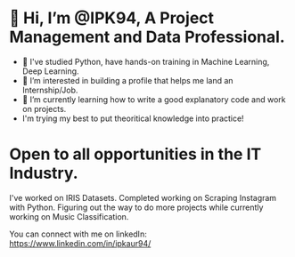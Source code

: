 # 👋 Hi, I’m @IPK94, A Project Management and Data Professional.
- 👀 I've studied Python, have hands-on training in Machine Learning, Deep Learning.
- 👀 I’m interested in building a profile that helps me land an Internship/Job.
- 🌱 I’m currently learning how to write a good explanatory code and work on projects.
- I'm trying my best to put theoritical knowledge into practice!
# Open to all opportunities in the IT Industry.

I've worked on IRIS Datasets.
Completed working on Scraping Instagram with Python.
Figuring out the way to do more projects while currently working on Music Classification.

You can connect with me on linkedIn: https://www.linkedin.com/in/ipkaur94/
